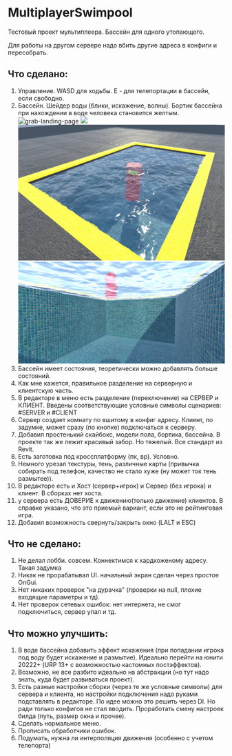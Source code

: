 # MultiplayerSwimpool
Тестовый проект мультиплеера. Бассейн для одного утопающего.

Для работы на другом сервере надо вбить другие адреса в конфиги и пересобрать.

## Что сделано: 
1) Управление. WASD для ходьбы. E - для телепортации в бассейн, если свободно.
2) Бассейн. Шейдер воды (блики, искажение, волны). Бортик бассейна при нахождении в воде человека становится желтым.
![grab-landing-page](https://github.com/sally552/MultiplayerSwimpool/blob/main/GitResource/Bliki.gif)
![](http://www.reactiongifs.us/wp-content/uploads/2013/10/nuh_uh_conan_obrien.gif)
![](https://github.com/sally552/MultiplayerSwimpool/blob/main/GitResource/app.jpg)
![](https://github.com/sally552/MultiplayerSwimpool/blob/main/GitResource/app1.jpg)
3) Бассейн имеет состояния, теоретически можно добавлять больше состояний.
4) Как мне кажется, правильное разделение на серверную и клиентскую часть.
5) В редакторе в меню есть разделение (переключение) на СЕРВЕР и КЛИЕНТ. Введены соответствующие условные символы сценариев: #SERVER и #CLIENT
6) Сервер создает комнату по вшитому в конфиг адресу. Клиент, по задумке, может сразу (по кнопке) подключаться к серверу.
7) Добавил простенький скайбокс, модели пола, бортика, бассейна. В проекте так же лежит красивый забор. Но тяжелый. Все стандарт из Revit.
8) Eсть заготовка под кроссплатформу (пк, вр). Условно.
9) Немного урезал текстуры, тень, различные карты (привычка собирать под телефон, качество не стало хуже (ну может ток тень размытее)).
10) В редакторе есть и Хост (сервер+игрок) и Сервер (без игрока) и клиент. В сборках нет хоста.
11) у сервера есть ДОВЕРИЕ к движению(только движение) клиентов. В справке указано, что это приемый вариант, если это не рейтинговая игра.
12) Добавил возможность свернуть/закрыть окно (LALT и ESC)

## Что не сделано:
1) Не делал лобби. совсем. Коннектимся к хардкоженому адресу. Такая задумка
2) Никак не прорабатывал UI. начальный экран сделан через простое OnGui.
3) Нет никаких проверок  "на дурачка" (проверки на null, плохие входящие параметры и тд).
4) Нет проверок сетевых ошибок: нет интернета, не смог подключиться, сервер упал и тд.


## Что можно улучшить:
1) В воде бассейна добавить эффект искажения (при попадании игрока под воду будет искажение и размытие). Идеально перейти на юнити 20222+ (URP 13+ с возможностью кастомных постэффектов).
2) Возможно, не все разбито идеально на абстракции (но тут надо знать, куда будет развиваться проект).
3) Есть разные настройки сборки (через те же условные символы) для сервера и клиента, но настройки подключения надо руками подставлять в редакторе. По идее можно это решить через DI. Но ради только конфигов не стал вводить. Проработать смену настроек билда (путь, размер окна и прочее).
4) Сделать нормальное меню.
5) Прописать обработчики ошибок.
6) Подумать, нужна ли интерполяция движения (особенно с учетом телепорта)
